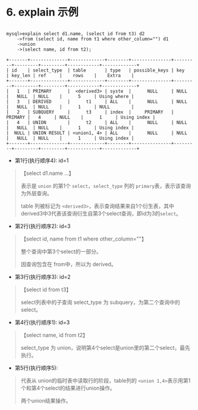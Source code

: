 # 6. explain 示例

```mysql

mysql>explain select d1.name, (select id from t3) d2
    ->from (select id, name from t1 where other_column="") d1
    ->union
    ->(select name, id from t2);

+-------+--------------+-------------+--------+---------------+---------+---------+---------+------------+-------------+
| id    | select_type  | table       | type   | possible_keys | key     | key_len | ref     |    rows    |    Extra    |
+-------+--------------+-------------+--------+---------------+---------+---------+---------+------------+-------------+
|   1   | PRIMARY      |  <derived3> | syste  |      NULL     | NULL    |   NULL  | NULL    |      5     | Using where |
|   3   | DERIVED      |      t1     | ALL    |      NULL     | NULL    |   NULL  | NULL    |      1     | NULL        |
|   2   | SUBQUERY     |      t3     | index  |     PRIMARY   | PRIMARY |   4     | NULL    |      1     | Using index |
|   4   | UNION        |      t2     | ALL    |      NULL     | NULL    |   NULL  | NULL    |      1     | Using index |
|  NULL | UNION RESULT | <union1, 4> | ALL    |      NULL     | NULL    |   NULL  | NULL    |      1     | Using index |
+-------+--------------+-------------+--------+---------------+---------+---------+---------+------------+-------------+
```

* 第1行(执行顺序4): id=1

> 【select d1.name ...】
> 
> 表示是 `union` 的第1个 `select`，`select_type` 列的 `primary`表，表示该查询为外层查询。
>
> table 列被标记为 `<derived3>`，表示查询结果来自1个衍生表，其中 derived3中3代表该查询衍生自第3个select查询，即id为3的`select`。

* 第2行(执行顺序2): id=3

> 【select id, name from t1 where other_column=""】
> 
> 整个查询中第3个select的一部分。
> 
> 因查询包含在 from中，所以为 derived。

* 第3行(执行顺序3): id=2
> 【select id from t3】
> 
> select列表中的子查询 select_type 为 subquery，为第二个查询中的select。

* 第4行(执行顺序1): id=3
> 【select name, id from t2】
> 
> select_type 为 union，说明第4个select是union里的第二个select，最先执行。


* 第5行(执行顺序5): 
> 代表从 union的临时表中读取行的阶段，table列的 `<union 1,4>`表示用第1个和第4个select的结果进行union操作。
> 
> 两个union结果操作。
